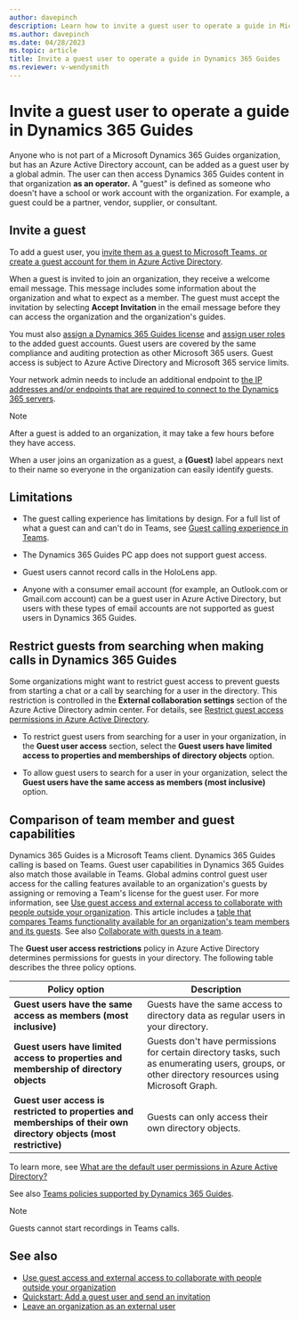 ```yaml
---
author: davepinch
description: Learn how to invite a guest user to operate a guide in Microsoft Dynamics 365 Guides
ms.author: davepinch
ms.date: 04/28/2023
ms.topic: article
title: Invite a guest user to operate a guide in Dynamics 365 Guides
ms.reviewer: v-wendysmith
---
```


# Invite a guest user to operate a guide in Dynamics 365 Guides

Anyone who is not part of a Microsoft Dynamics 365 Guides organization, but has an Azure Active Directory account, can be added as a guest user by a global admin. The user can then access Dynamics 365 Guides content in that organization **as an operator.** A "guest" is defined as someone who doesn't have a school or work account with the organization. For example, a guest could be a partner, vendor, supplier, or consultant. 

## Invite a guest

To add a guest user, you [invite them as a guest to Microsoft Teams, or create a guest account for them in Azure Active Directory](/microsoft-365/admin/add-users/about-guest-users).

When a guest is invited to join an organization, they receive a welcome email message. This message includes some information about the organization and what to expect as a member. The guest must accept the invitation by selecting **Accept Invitation** in the email message before they can access the organization and the organization's guides.

You must also [assign a Dynamics 365 Guides license](add-users.md#assign-a-dynamics-365-guides-license-to-an-existing-user) and [assign user roles](assign-role.md) to the added guest accounts. Guest users are covered by the same compliance and auditing protection as other Microsoft 365 users. Guest access is subject to Azure Active Directory and Microsoft 365 service limits.

Your network admin needs to include an additional endpoint to [the IP addresses and/or endpoints that are required to connect to the Dynamics 365 servers](admin-network-requirements.md).

> [!NOTE]
> After a guest is added to an organization, it may take a few hours before they have access.    

When a user joins an organization as a guest, a **(Guest)** label appears next to their name so everyone in the organization can easily identify guests. 

## Limitations

- The guest calling experience has limitations by design. For a full list of what a guest can and can't do in Teams, see [Guest calling experience in Teams](/microsoftteams/guest-experience).

- The Dynamics 365 Guides PC app does not support guest access. 

- Guest users cannot record calls in the HoloLens app.

- Anyone with a consumer email account (for example, an Outlook.com or Gmail.com account) can be a guest user in Azure Active Directory, but users with these types of email accounts are not supported as guest users in Dynamics 365 Guides. 

## Restrict guests from searching when making calls in Dynamics 365 Guides

Some organizations might want to restrict guest access to prevent guests from starting a chat or a call by searching for a user in the directory. This restriction is controlled in the **External collaboration settings** section of the Azure Active Directory admin center. For details, see [Restrict guest access permissions in Azure Active Directory](/azure/active-directory/enterprise-users/users-restrict-guest-permissions).

- To restrict guest users from searching for a user in your organization, in the **Guest user access** section, select the **Guest users have limited access to properties and memberships of directory objects** option.

- To allow guest users to search for a user in your organization, select the **Guest users have the same access as members (most inclusive)** option.

## Comparison of team member and guest capabilities

Dynamics 365 Guides is a Microsoft Teams client. Dynamics 365 Guides calling is based on Teams. Guest user capabilities in Dynamics 365 Guides also match those available in Teams. Global admins control guest user access for the calling features available to an organization's guests by assigning or removing a Team's license for the guest user. For more information, see [Use guest access and external access to collaborate with people outside your organization](/microsoftteams/communicate-with-users-from-other-organizations). This article includes a [table that compares Teams functionality available for an organization's team members and its guests](/microsoftteams/communicate-with-users-from-other-organizations#external-access-external-chat-and-meetings). See also [Collaborate with guests in a team](/microsoft-365/solutions/collaborate-as-team).

The **Guest user access restrictions** policy in Azure Active Directory determines permissions for guests in your directory. The following table describes the three policy options.

|Policy option|Description|
|-------------------------------------------------------|---------------------------------------------------------------------------------------|
|**Guest users have the same access as members (most inclusive)**|Guests have the same access to directory data as regular users in your directory.|
|**Guest users have limited access to properties and membership of directory objects**|Guests don't have permissions for certain directory tasks, such as enumerating users, groups, or other directory resources using Microsoft Graph.|
|**Guest user access is restricted to properties and memberships of their own directory objects (most restrictive)**|Guests can only access their own directory objects.|

To learn more, see [What are the default user permissions in Azure Active Directory?](/azure/active-directory/fundamentals/users-default-permissions)

See also [Teams policies supported by Dynamics 365 Guides](admin-teams-policies.md).

> [!NOTE]
> Guests cannot start recordings in Teams calls. 

## See also

- [Use guest access and external access to collaborate with people outside your organization](/microsoftteams/communicate-with-users-from-other-organizations)
- [Quickstart: Add a guest user and send an invitation](/azure/active-directory/external-identities/b2b-quickstart-add-guest-users-portal)
- [Leave an organization as an external user](/azure/active-directory/b2b/leave-the-organization)
